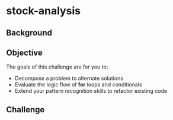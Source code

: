 # stock-analysis

## Background

## Objective

The goals of this challenge are for you to:

* Decompose a problem to alternate solutions
* Evaluate the logic flow of **for** loops and conditionals
* Extend your pattern recognition skills to refactor existing code

## Challenge
